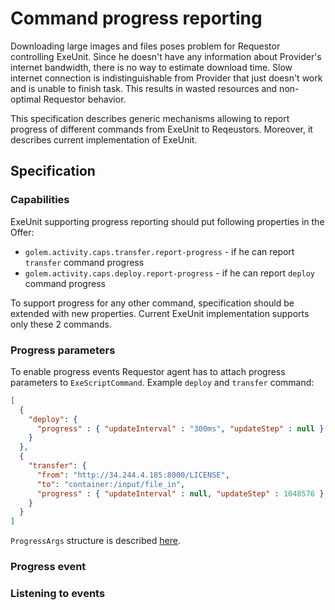 # Command progress reporting

Downloading large images and files poses problem for Requestor controlling ExeUnit.
Since he doesn't have any information about Provider's internet bandwidth, there is no
way to estimate download time. Slow internet connection is indistinguishable from Provider
that just doesn't work and is unable to finish task. This results in wasted resources and
non-optimal Requestor behavior.


This specification describes generic mechanisms allowing to report progress of different
commands from ExeUnit to Reqeustors. Moreover, it describes current implementation of ExeUnit.

## Specification

### Capabilities

ExeUnit supporting progress reporting should put following properties in the Offer:
- `golem.activity.caps.transfer.report-progress` - if he can report `transfer` command progress
- `golem.activity.caps.deploy.report-progress` - if he can report `deploy` command progress

To support progress for any other command, specification should be extended with new properties.
Current ExeUnit implementation supports only these 2 commands.

### Progress parameters

To enable progress events Requestor agent has to attach progress parameters to `ExeScriptCommand`.
Example `deploy` and `transfer` command:
```json
[
  {
    "deploy": {
      "progress" : { "updateInterval" : "300ms", "updateStep" : null }
    }
  },
  {
    "transfer": {
      "from": "http://34.244.4.185:8000/LICENSE",
      "to": "container:/input/file_in",
      "progress" : { "updateInterval" : null, "updateStep" : 1048576 }
    }
  }
]
```

`ProgressArgs` structure is described [here](https://golemfactory.github.io/ya-client/index.html?urls.primaryName=Activity%20API#model-ProgressArgs).

### Progress event




### Listening to events 

